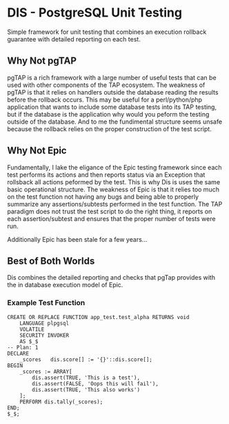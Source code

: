 # DIS - PostgreSQL Unit Testing

Simple framework for unit testing that combines an execution rollback guarantee with detailed reporting on each test.

## Why Not pgTAP

pgTAP is a rich framework with a large number of useful tests that can be used with other components of the TAP ecosystem.  The weakness of pgTAP is that it relies on handlers outside the database reading the results before the rollback occurs.  This may be useful for a perl/python/php application that wants to include some database tests into its TAP testing, but if the database is the application why would you peform the testing outside of the database.  And to me the fundimental structure seems unsafe because the rollback relies on the proper construction of the test script.

## Why Not Epic

Fundamentally, I lake the eligance of the Epic testing framework since each test performs its actions and then reports status via an Exception that rollsback all actions peformed by the test.  This is why Dis is uses the same basic operational structure. The weakness of Epic is that it relies too much on the test function not having any bugs and being able to properly summarize any assertions/subtests performed in the test function.  The TAP paradigm does not trust the test script to do the right thing, it reports on each assertion/subtest and ensures that the proper number of tests were run.

Additionally Epic has been stale for a few years...

## Best of Both Worlds

Dis combines the detailed reporting and checks that pgTap provides with the in database execution model of Epic.

### Example Test Function
    CREATE OR REPLACE FUNCTION app_test.test_alpha RETURNS void
        LANGUAGE plpgsql
        VOLATILE
        SECURITY INVOKER
        AS $_$
    -- Plan: 1
    DECLARE
        _scores   dis.score[] := '{}'::dis.score[];
    BEGIN
        _scores := ARRAY[
            dis.assert(TRUE, 'This is a test'),
            dis.assert(FALSE, 'Oops this will fail'),
            dis.assert(TRUE, 'This also works')
        ];
        PERFORM dis.tally(_scores);
    END;
    $_$;

